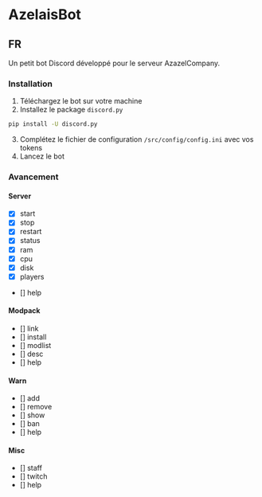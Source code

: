 # AzelaisBot

## FR

Un petit bot Discord développé pour le serveur AzazelCompany.

### Installation

1. Téléchargez le bot sur votre machine
2. Installez le package `discord.py`
```bash
pip install -U discord.py
```
3. Complétez le fichier de configuration `/src/config/config.ini` avec vos tokens
4. Lancez le bot

### Avancement

#### Server
- [x] start
- [x] stop
- [x] restart
- [x] status
- [x] ram
- [x] cpu
- [x] disk
- [x] players
- [] help

#### Modpack
- [] link
- [] install
- [] modlist
- [] desc
- [] help

#### Warn
- [] add
- [] remove
- [] show
- [] ban
- [] help

#### Misc
- [] staff
- [] twitch
- [] help